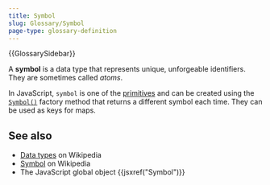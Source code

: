 ```yaml
---
title: Symbol
slug: Glossary/Symbol
page-type: glossary-definition
---
```


{{GlossarySidebar}}

A **symbol** is a data type that represents unique, unforgeable identifiers. They are sometimes called _atoms_.

In JavaScript, `symbol` is one of the [primitives](/en-US/docs/Glossary/Primitive) and can be created using the [`Symbol()`](/en-US/docs/Web/JavaScript/Reference/Global_Objects/Symbol) factory method that returns a different symbol each time. They can be used as keys for maps.

## See also

- [Data types](https://en.wikipedia.org/wiki/Data_type) on Wikipedia
- [Symbol](<https://en.wikipedia.org/wiki/Symbol_(programming)>) on Wikipedia
- The JavaScript global object {{jsxref("Symbol")}}

